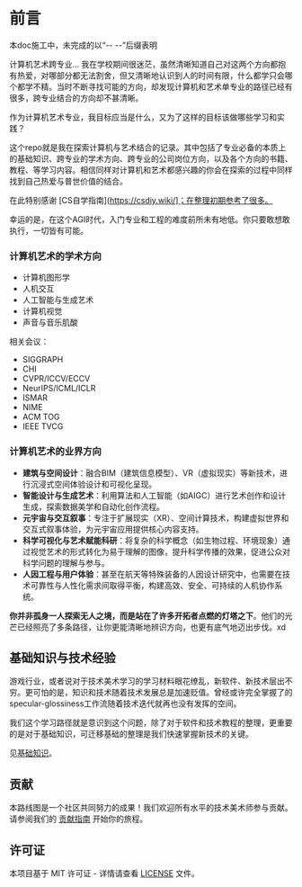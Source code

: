 # 前言

本doc施工中，未完成的以“-- --”后缀表明

计算机艺术跨专业... 我在学校期间很迷茫，虽然清晰知道自己对这两个方向都抱有热爱，对哪部分都无法割舍，但又清晰地认识到人的时间有限，什么都学只会哪个都学不精。当时不断寻找可能的方向，却发现计算机和艺术单专业的路径已经有很多，跨专业结合的方向却不甚清晰。

作为计算机艺术专业，我目标应当是什么，又为了这样的目标该做哪些学习和实践？

这个repo就是我在探索计算机与艺术结合的记录。其中包括了专业必备的本质上的基础知识、跨专业的学术方向、跨专业的公司岗位方向，以及各个方向的书籍、教程、等学习内容。相信同样对计算机和艺术都感兴趣的你会在探索的过程中同样找到自己热爱与普世价值的结合。

在此特别感谢 [CS自学指南](https://csdiy.wiki/]；在整理初期参考了很多。

幸运的是，在这个AGI时代，入门专业和工程的难度前所未有地低。你只要敢想敢执行，一切皆有可能。

### 计算机艺术的学术方向

- 计算机图形学
- 人机交互
- 人工智能与生成艺术
- 计算机视觉
- 声音与音乐肌酸

相关会议：

- SIGGRAPH
- CHI
- CVPR/ICCV/ECCV
- NeurIPS/ICML/ICLR
- ISMAR
- NIME
- ACM TOG
- IEEE TVCG

### 计算机艺术的业界方向

* **建筑与空间设计**：融合BIM（建筑信息模型）、VR（虚拟现实）等新技术，进行沉浸式空间体验设计和可视化呈现。
* **智能设计与生成艺术**：利用算法和人工智能（如AIGC）进行艺术创作和设计生成，探索数据美学和自动化创作流程。
* **元宇宙与交互叙事**：专注于扩展现实（XR）、空间计算技术，构建虚拟世界和交互式叙事体验，为元宇宙应用提供核心内容支持。
* **科学可视化与艺术赋能科研**：将复杂的科学概念（如生物过程、环境现象）通过视觉艺术的形式转化为易于理解的图像，提升科学传播的效果，促进公众对科学问题的理解与参与。
* **人因工程与用户体验**：甚至在航天等特殊装备的人因设计研究中，也需要在技术可靠性与人性化需求间取得平衡，构建高效、安全、可持续的人机协作系统。

**你并非孤身一人探索无人之境，而是站在了许多开拓者点燃的灯塔之下**。他们的光芒已经照亮了多条路径，让你更能清晰地辨识方向，也更有底气地迈出步伐。xd

## 基础知识与技术经验

游戏行业，或者说对于技术美术学习的学习材料眼花缭乱，新软件、新技术层出不穷。更可怕的是，知识和技术随着技术发展总是加速贬值。曾经或许完全掌握了的specular-glossiness工作流随着技术迭代就再也没有发挥的空间。

我们这个学习路径就是意识到这个问题，除了对于软件和技术教程的整理，更重要的是对于基础知识，可迁移基础的整理是我们快速掌握新技术的关键。

见[基础知识](基础知识.md)。

## 贡献

本路线图是一个社区共同努力的成果！我们欢迎所有水平的技术美术师参与贡献。请参阅我们的 [贡献指南](contributing.md) 开始你的旅程。

## 许可证

本项目基于 MIT 许可证 - 详情请查看 [LICENSE](https://github.com/yourusername/TA-Roadmap/blob/main/LICENSE) 文件。
